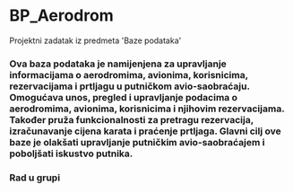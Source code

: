 # BP_Aerodrom
Projektni zadatak iz predmeta 'Baze podataka'

### Ova baza podataka je namijenjena za upravljanje informacijama o aerodromima, avionima, korisnicima, rezervacijama i prtljagu u putničkom avio-saobraćaju. Omogućava unos, pregled i upravljanje podacima o aerodromima, avionima, korisnicima i njihovim rezervacijama. Također pruža funkcionalnosti za pretragu rezervacija, izračunavanje cijena karata i praćenje prtljaga. Glavni cilj ove baze je olakšati upravljanje putničkim avio-saobraćajem i poboljšati iskustvo putnika.


### Rad u grupi
